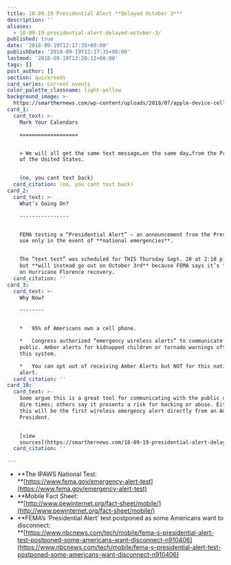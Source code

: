 ```yaml
---
title: 18.09.19 Presidential Alert **Delayed October 3***
description: ''
aliases:
  - 18-09-19-presidential-alert-delayed-october-3/
published: true
date: '2018-09-19T12:17:35+00:00'
publishDate: '2018-09-19T12:17:35+00:00'
lastmod: '2018-09-19T12:20:12+00:00'
tags: []
post_author: []
section: quickreads
card_series: current events
color_palette_classname: light-yellow
background_image: >-
  https://smarthernews.com/wp-content/uploads/2018/07/apple-device-cellphone-communication-594452.jpg
card_1:
  card_text: >-
    Mark Your Calendars

    ===================


    > We will all get the same text message…on the same day…from the President
    of the United States.


    (no, you cant text back)
  card_citation: (no, you cant text back)
card_2:
  card_text: >-
    What’s Going On?

    ----------------


    FEMA testing a “Presidential Alert” – an announcement from the President for
    use only in the event of **national emergencies**.


    The “text test” was scheduled for THIS Thursday Sept. 20 at 2:18 p.m. EST,
    but **will instead go out on October 3rd** because FEMA says it’s focusing
    on Hurricane Florence recovery.
  card_citation: ''
card_3:
  card_text: >-
    Why Now?

    --------


    *   95% of Americans own a cell phone.

    *   Congress authorized “emergency wireless alerts” to communicate with the
    public. Amber alerts for kidnapped children or tornado warnings often use
    this system.

    *   You can opt out of receiving Amber Alerts but NOT for this national
    alert.
  card_citation: ''
card_10:
  card_text: >-
    Some argue this is a great tool for communicating with the public during
    dire times; others say it presents a risk for hacking or abuse. Either way,
    this will be the first wireless emergency alert directly from an American
    President.


    [view
    sources](https://smarthernews.com/18-09-19-presidential-alert-delayed-october-3/)
  card_citation: ''

---
```

*   **The IPAWS National Test:  
    **[https://www.fema.gov/emergency-alert-test](https://www.fema.gov/emergency-alert-test)
*   **Mobile Fact Sheet:  
    **[http://www.pewinternet.org/fact-sheet/mobile/](http://www.pewinternet.org/fact-sheet/mobile/)
*   **FEMA’s ‘Presidential Alert’ test postponed as some Americans want to disconnect:  
    **[https://www.nbcnews.com/tech/mobile/fema-s-presidential-alert-test-postponed-some-americans-want-disconnect-n910406](https://www.nbcnews.com/tech/mobile/fema-s-presidential-alert-test-postponed-some-americans-want-disconnect-n910406)